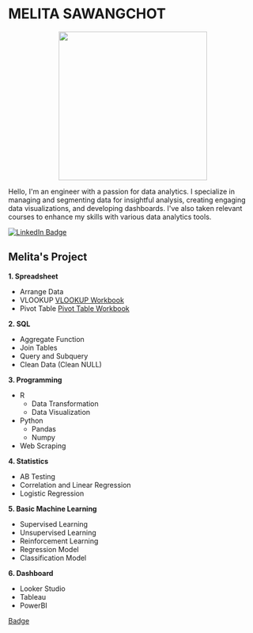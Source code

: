 # MELITA SAWANGCHOT

<div id="header" align="center">
  <img src="https://media.giphy.com/media/JqmupuTVZYaQX5s094/giphy.gif" width="300"/>
</div>

Hello, I'm an engineer with a passion for data analytics. I specialize in managing and segmenting data for insightful analysis, creating engaging data visualizations, and developing dashboards. I've also taken relevant courses to enhance my skills with various data analytics tools.

<div id="badges">
  <a href="linkedin.com/in/melita-sawangchot-a21414192">
    <img src="https://img.shields.io/badge/LinkedIn-blue?style=for-the-badge&logo=linkedin&logoColor=white" alt="LinkedIn Badge"/>
  </a>  
</div>


## Melita's Project

**1. Spreadsheet**
  * Arrange Data
  * VLOOKUP [VLOOKUP Workbook](https://docs.google.com/spreadsheets/d/1kTgpjzco6f9KBhzmBlFQ2ej8aTs5U-Q9iGXWBH4Z2Q8/edit?usp=sharing)
  * Pivot Table [Pivot Table Workbook](https://docs.google.com/spreadsheets/d/1Gs4pGtcPzBLyh9GkepF6RJZaRXcbdyI5S1E0Jd4qrac/edit?usp=sharing)
        
**2. SQL**
  * Aggregate Function
  * Join Tables
  * Query and Subquery
  * Clean Data (Clean NULL)
    
**3. Programming**
  * R
    * Data Transformation
    * Data Visualization
  * Python
    * Pandas
    * Numpy
  * Web Scraping
    
**4. Statistics**
  * AB Testing
  * Correlation and Linear Regression
  * Logistic Regression
    
**5. Basic Machine Learning**
  * Supervised Learning
  * Unsupervised Learning
  * Reinforcement Learning
  * Regression Model
  * Classification Model
    
**6. Dashboard**
  * Looker Studio
  * Tableau
  * PowerBI
    

[Badge](https://www.credly.com/users/melita-sawangchot)


